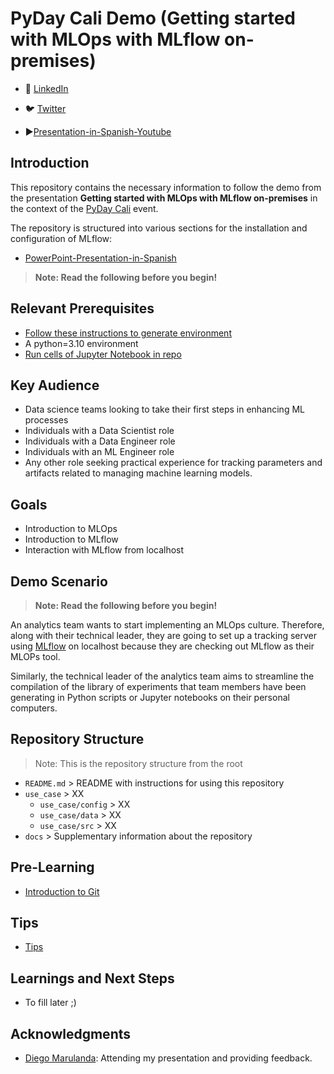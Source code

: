 # PyDay Cali  Demo (Getting started with MLOps with MLflow on-premises)

- 💼 [LinkedIn](https://www.linkedin.com/in/kamymartinez/)
- 🐦 [Twitter](https://twitter.com/KamyBytes)
  
- ▶️[Presentation-in-Spanish-Youtube](https://youtu.be/cEpjQGdwMJQ?t=1955)

## Introduction

This repository contains the necessary information to follow the demo from the presentation **Getting started with MLOps with MLflow on-premises** in the context of the [PyDay Cali](https://calidev.co/eventos/pyday/cali-2023/) event.

The repository is structured into various sections for the installation and configuration of MLflow:
- [PowerPoint-Presentation-in-Spanish](https://docs.google.com/presentation/d/1B4s1wYS_IuFgmeCPmgrnu1IGfCIbPvm7DJwaLaY-S_k/edit?usp=sharing)

> **Note: Read the following before you begin!**

## Relevant Prerequisites
- [Follow these instructions to generate environment](https://docs.google.com/document/d/1cKt_1HJ4R_A4a8m9L3SW7RYCPYqYkyrUGv_dk4XTB8c/edit?usp=sharing)
- A python=3.10 environment
- [Run cells of Jupyter Notebook in repo](./use_case/notebook/MLflow_Local.ipynb)

## Key Audience
- Data science teams looking to take their first steps in enhancing ML processes
- Individuals with a Data Scientist role
- Individuals with a Data Engineer role
- Individuals with an ML Engineer role
- Any other role seeking practical experience for tracking parameters and artifacts related to managing machine learning models.

## Goals
- Introduction to MLOps
- Introduction to MLflow
- Interaction with MLflow from localhost

## Demo Scenario
> **Note: Read the following before you begin!**

An analytics team wants to start implementing an MLOps culture. Therefore, along with their technical leader, they are going to set up a tracking server using [MLflow](https://mlflow.org/docs/latest/what-is-mlflow.html) on localhost because they are checking out MLflow as their MLOPs tool.

Similarly, the technical leader of the analytics team aims to streamline the compilation of the library of experiments that team members have been generating in Python scripts or Jupyter notebooks on their personal computers.

## Repository Structure
> Note: This is the repository structure from the root

- `README.md` > README with instructions for using this repository
- `use_case` > XX
   - `use_case/config` > XX
   - `use_case/data` > XX
   - `use_case/src` > XX
- `docs` > Supplementary information about the repository

## Pre-Learning

- [Introduction to Git](https://www.youtube.com/watch?v=uR6G2v_WsRA&ab_channel=DavidMahler)


## Tips
- [Tips](https://docs.google.com/document/d/1cKt_1HJ4R_A4a8m9L3SW7RYCPYqYkyrUGv_dk4XTB8c/edit?usp=sharing)

## Learnings and Next Steps

- To fill later ;)

## Acknowledgments

- [Diego Marulanda](https://www.linkedin.com/in/diegomarulandabarrientos/): Attending my presentation and providing feedback.


